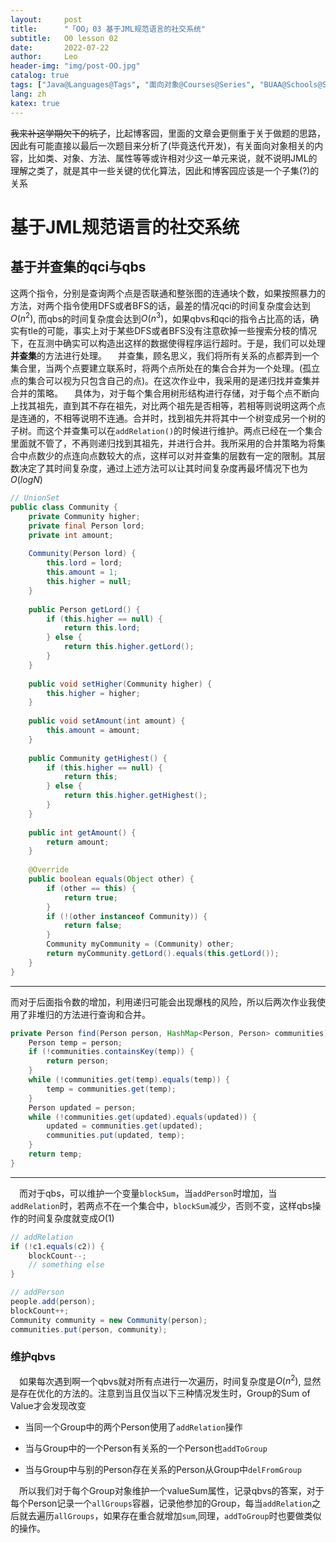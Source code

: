 ```yaml
---
layout:     post
title:      "「OO」03 基于JML规范语言的社交系统"
subtitle:   O0 lesson 02
date:       2022-07-22
author:     Leo
header-img: "img/post-OO.jpg"
catalog: true
tags: ["Java@Languages@Tags", "面向对象@Courses@Series", "BUAA@Schools@Series"]
lang: zh
katex: true 
---
```


~~我来补这学期欠下的坑了~~，比起博客园，里面的文章会更侧重于关于做题的思路，因此有可能直接以最后一次题目来分析了(毕竟迭代开发)，有关面向对象相关的内容，比如类、对象、方法、属性等等或许相对少这一单元来说，就不说明JML的理解之类了，就是其中一些关键的优化算法，因此和博客园应该是一个子集(?)的关系

# 基于JML规范语言的社交系统

## 基于并查集的qci与qbs

这两个指令，分别是查询两个点是否联通和整张图的连通块个数，如果按照暴力的方法，对两个指令使用DFS或者BFS的话，最差的情况qci的时间复杂度会达到$O(n^2)$, 而qbs的时间复杂度会达到$O(n^3)$，如果qbvs和qci的指令占比高的话，确实有tle的可能，事实上对于某些DFS或者BFS没有注意砍掉一些搜索分枝的情况下，在互测中确实可以构造出这样的数据使得程序运行超时。于是，我们可以处理**并查集**的方法进行处理。
&emsp;并查集，顾名思义，我们将所有关系的点都弄到一个集合里，当两个点要建立联系时，将两个点所处在的集合合并为一个处理。(孤立点的集合可以视为只包含自己的点)。在这次作业中，我采用的是递归找并查集并合并的策略。
&emsp;具体为，对于每个集合用树形结构进行存储，对于每个点不断向上找其祖先，直到其不存在祖先，对比两个祖先是否相等，若相等则说明这两个点是连通的，不相等说明不连通。合并时，找到祖先并将其中一个树变成另一个树的子树。而这个并查集可以在`addRelation()`的时候进行维护。两点已经在一个集合里面就不管了，不再则递归找到其祖先，并进行合并。我所采用的合并策略为将集合中点数少的点连向点数较大的点，这样可以对并查集的层数有一定的限制。其层数决定了其时间复杂度，通过上述方法可以让其时间复杂度再最坏情况下也为$O(logN)$

```java
// UnionSet
public class Community {
    private Community higher;
    private final Person lord;
    private int amount;
    
    Community(Person lord) {
        this.lord = lord;
        this.amount = 1;
        this.higher = null;
    }
    
    public Person getLord() {
        if (this.higher == null) {
            return this.lord;
        } else {
            return this.higher.getLord();
        }
    }
    
    public void setHigher(Community higher) {
        this.higher = higher;
    }
    
    public void setAmount(int amount) {
        this.amount = amount;
    }
    
    public Community getHighest() {
        if (this.higher == null) {
            return this;
        } else {
            return this.higher.getHighest();
        }
    }
    
    public int getAmount() {
        return amount;
    }
    
    @Override
    public boolean equals(Object other) {
        if (other == this) {
            return true;
        }
        if (!(other instanceof Community)) {
            return false;
        }
        Community myCommunity = (Community) other;
        return myCommunity.getLord().equals(this.getLord());
    }
}

```

---

而对于后面指令数的增加，利用递归可能会出现爆栈的风险，所以后两次作业我使用了非堆归的方法进行查询和合并。

```java
private Person find(Person person, HashMap<Person, Person> communities) {
    Person temp = person;
    if (!communities.containsKey(temp)) {
        return person;
    }
    while (!communities.get(temp).equals(temp)) {
        temp = communities.get(temp);
    }
    Person updated = person;
    while (!communities.get(updated).equals(updated)) {
        updated = communities.get(updated);
        communities.put(updated, temp);
    }
    return temp;
}

```

---

&emsp;而对于qbs，可以维护一个变量`blockSum`，当`addPerson`时增加，当`addRelation`时，若两点不在一个集合中，`blockSum`减少，否则不变，这样qbs操作的时间复杂度就变成$O(1)$

```java
// addRelation
if (!c1.equals(c2)) {
    blockCount--;
    // something else
}

// addPerson
people.add(person);
blockCount++;
Community community = new Community(person);
communities.put(person, community);
```

### 维护qbvs

&emsp;如果每次遇到啊一个qbvs就对所有点进行一次遍历，时间复杂度是$O(n^2)$, 显然是存在优化的方法的。注意到当且仅当以下三种情况发生时，Group的Sum of Value才会发现改变

* 当同一个Group中的两个Person使用了`addRelation`操作

* 当与Group中的一个Person有关系的一个Person也`addToGroup`

* 当与Group中与别的Person存在关系的Person从Group中`delFromGroup`

&emsp;所以我们对于每个Group对象维护一个valueSum属性，记录qbvs的答案，对于每个Person记录一个`allGroups`容器，记录他参加的Group，每当`addRelation`之后就去遍历`allGroups`，如果存在重合就增加`sum`,同理，`addToGroup`时也要做类似的操作。
